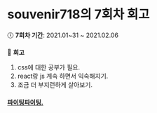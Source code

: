 # souvenir718의 7회차 회고
:clock5: **7회차 기간**: 2021.01~31 ~ 2021.02.06

:pencil: **회고**
1. css에 대한 공부가 필요.
2. react랑 js 계속 하면서 익숙해지기.
3. 조금 더 부지런하게 살아보기.

#### [파이팅파이팅.](https://eloquent-knuth-c533eb.netlify.app/#/)
